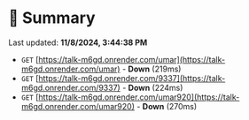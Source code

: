 # 📖 Summary
Last updated: **11/8/2024, 3:44:38 PM**

- `GET` [https://talk-m6gd.onrender.com/umar](https://talk-m6gd.onrender.com/umar) - **Down** (219ms)
- `GET` [https://talk-m6gd.onrender.com/9337](https://talk-m6gd.onrender.com/9337) - **Down** (224ms)
- `GET` [https://talk-m6gd.onrender.com/umar920](https://talk-m6gd.onrender.com/umar920) - **Down** (270ms)

